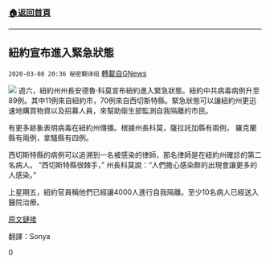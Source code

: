 ###  [:house:返回首頁](https://github.com/ourhimalayas/txt)
---

## 紐約宣布進入緊急狀態
`2020-03-08 20:36 秘密翻译组` [轉載自GNews](https://gnews.org/zh-hant/134237/)

![](https://s3-ap-northeast-1.amazonaws.com/news.guo.offload.media/wp-content/uploads/2020/03/08201438/%E7%BA%BD%E7%BA%A6%E5%AE%A3%E5%B8%83%E8%BF%9B%E5%85%A5%E7%B4%A7%E6%80%A5%E7%8A%B6%E6%80%81.jpg)
週六，紐約州州長安德魯·科莫宣布紐約進入緊急狀態。紐約中共病毒病例升至89例。其中11例來自紐約市，70例來自西切斯特縣。緊急狀態可以讓紐約州更迅速地購買物資以及招募人員，來幫助衛生部監測自我隔離的市民。

有更多跡象表明病毒在紐約州傳播。根據州長科莫，薩拉託加縣有兩例， 羅克蘭縣有兩例，拿騷縣有四例。

西切斯特縣的病例可以追溯到一名被感染的律師，那名律師是在紐約州確診的第二名病人。 “西切斯特縣很棘手，” 州長科莫說：“人們擔心感染群的出現會讓更多的人感染。”

上星期五，紐約官員稱他們已經讓4000人進行自我隔離。至少10名病人已經送入醫院治療。

[原文鏈接](https://www.cnbc.com/2020/03/07/new-york-governor-andrew-cuomo-declares-state-of-emergency-over-coronavirus-outbreak.html)

翻譯：Sonya

0
